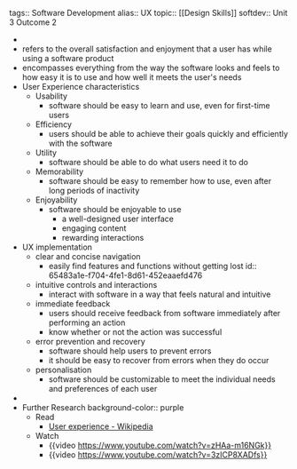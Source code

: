 tags:: Software Development
alias:: UX
topic:: [[Design Skills]]
softdev:: Unit 3 Outcome 2

-
- refers to the overall satisfaction and enjoyment that a user has while using a software product
- encompasses everything from the way the software looks and feels to how easy it is to use and how well it meets the user's needs
- User Experience characteristics
	- Usability
		- software should be easy to learn and use, even for first-time users
	- Efficiency
		- users should be able to achieve their goals quickly and efficiently with the software
	- Utility
		- software should be able to do what users need it to do
	- Memorability
		- software should be easy to remember how to use, even after long periods of inactivity
	- Enjoyability
		- software should be enjoyable to use
			- a well-designed user interface
			- engaging content
			- rewarding interactions
- UX implementation
	- clear and concise navigation
		- easily find features and functions without getting lost
		  id:: 65483a1e-f704-4fe1-8d61-452eaaefd476
	- intuitive controls and interactions
		- interact with software in a way that feels natural and intuitive
	- immediate feedback
		- users should receive feedback from software immediately after performing an action
		- know whether or not the action was successful
	- error prevention and recovery
		- software should help users to prevent errors
		- it should be easy to recover from errors when they do occur
	- personalisation
		- software should be customizable to meet the individual needs and preferences of each user
-
- Further Research
  background-color:: purple
	- Read
		- [User experience - Wikipedia](https://en.wikipedia.org/wiki/User_experience)
	- Watch
		- {{video https://www.youtube.com/watch?v=zHAa-m16NGk}}
		- {{video https://www.youtube.com/watch?v=3zICP8XADfs}}